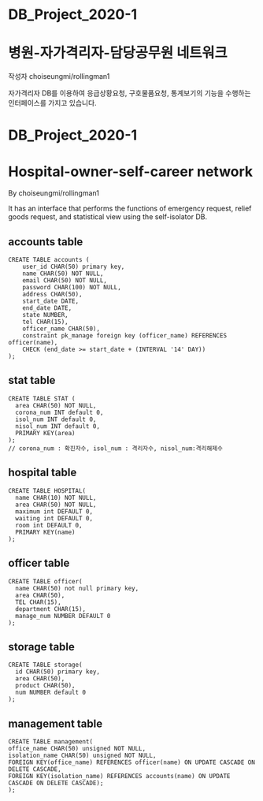 # DB_Project_2020-1
# 병원-자가격리자-담당공무원 네트워크
작성자 choiseungmi/rollingman1

자가격리자 DB를 이용하여 응급상황요청, 구호물품요청, 통계보기의 기능을 수행하는 인터페이스를 가지고 있습니다.

# DB_Project_2020-1
# Hospital-owner-self-career network
By choiseungmi/rollingman1

It has an interface that performs the functions of emergency request, relief goods request, and statistical view using the self-isolator DB.

accounts table
---------------
```
CREATE TABLE accounts (
	user_id	CHAR(50) primary key,
	name CHAR(50) NOT NULL,
	email CHAR(50) NOT NULL,
	password CHAR(100) NOT NULL,
	address CHAR(50),
	start_date DATE,
	end_date DATE,
	state NUMBER,
	tel CHAR(15),
	officer_name CHAR(50),
	constraint pk_manage foreign key (officer_name) REFERENCES officer(name),
	CHECK (end_date >= start_date + (INTERVAL '14' DAY))
);
```
stat table
---------------
```
CREATE TABLE STAT (
  area CHAR(50) NOT NULL,
  corona_num INT default 0,
  isol_num INT default 0,
  nisol_num INT default 0,
  PRIMARY KEY(area)
);
// corona_num : 확진자수, isol_num : 격리자수, nisol_num:격리해제수
```
hospital table
---------------
```
CREATE TABLE HOSPITAL(
  name CHAR(10) NOT NULL,
  area CHAR(50) NOT NULL,
  maximum int DEFAULT 0,
  waiting int DEFAULT 0,
  room int DEFAULT 0,
  PRIMARY KEY(name)
);
```
officer table
---------------
```
CREATE TABLE officer(
  name CHAR(50) not null primary key,
  area CHAR(50),
  TEL CHAR(15),
  department CHAR(15),
  manage_num NUMBER DEFAULT 0
);
```
storage table
---------------
```
CREATE TABLE storage(
  id CHAR(50) primary key,
  area CHAR(50),
  product CHAR(50),
  num NUMBER default 0
);
```
management table
---------------
```
CREATE TABLE management(
office_name CHAR(50) unsigned NOT NULL,  
isolation_name CHAR(50) unsigned NOT NULL,  
FOREIGN KEY(office_name) REFERENCES officer(name) ON UPDATE CASCADE ON DELETE CASCADE,
FOREIGN KEY(isolation_name) REFERENCES accounts(name) ON UPDATE CASCADE ON DELETE CASCADE);
);
```
